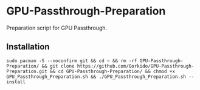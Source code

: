 # GPU-Passthrough-Preparation
Preparation script for GPU Passthrough.

## Installation
```
sudo pacman -S --noconfirm git && cd ~ && rm -rf GPU-Passthrough-Preparation/ && git clone https://github.com/Gorkido/GPU-Passthrough-Preparation.git && cd GPU-Passthrough-Preparation/ && chmod +x GPU_Passthrough_Preparation.sh && ./GPU_Passthrough_Preparation.sh --install
```
